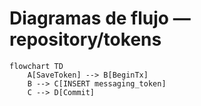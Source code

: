 # Diagramas de flujo — repository/tokens

```mermaid
flowchart TD
    A[SaveToken] --> B[BeginTx]
    B --> C[INSERT messaging_token]
    C --> D[Commit]
```
